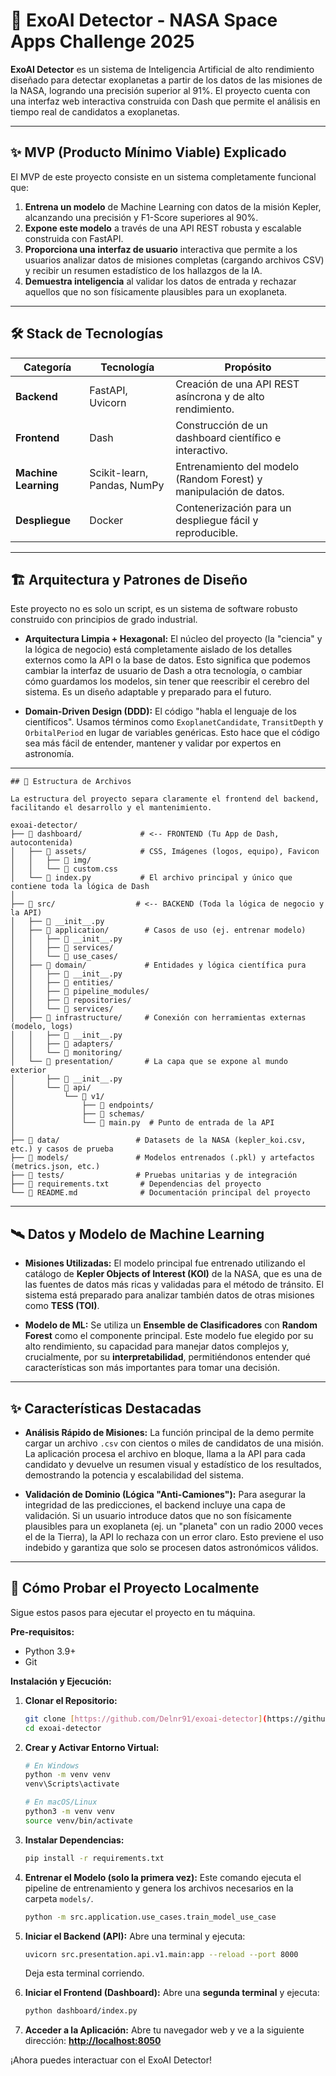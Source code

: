 # 🌌 ExoAI Detector - NASA Space Apps Challenge 2025

**ExoAI Detector** es un sistema de Inteligencia Artificial de alto rendimiento diseñado para detectar exoplanetas a partir de los datos de las misiones de la NASA, logrando una precisión superior al 91%. El proyecto cuenta con una interfaz web interactiva construida con Dash que permite el análisis en tiempo real de candidatos a exoplanetas.

---

## ✨ MVP (Producto Mínimo Viable) Explicado

El MVP de este proyecto consiste en un sistema completamente funcional que:
1.  **Entrena un modelo** de Machine Learning con datos de la misión Kepler, alcanzando una precisión y F1-Score superiores al 90%.
2.  **Expone este modelo** a través de una API REST robusta y escalable construida con FastAPI.
3.  **Proporciona una interfaz de usuario** interactiva que permite a los usuarios analizar datos de misiones completas (cargando archivos CSV) y recibir un resumen estadístico de los hallazgos de la IA.
4.  **Demuestra inteligencia** al validar los datos de entrada y rechazar aquellos que no son físicamente plausibles para un exoplaneta.

---

## 🛠️ Stack de Tecnologías

| Categoría         | Tecnología                                     | Propósito                                      |
| ----------------- | ---------------------------------------------- | ---------------------------------------------- |
| **Backend** | FastAPI, Uvicorn                               | Creación de una API REST asíncrona y de alto rendimiento. |
| **Frontend** | Dash                                           | Construcción de un dashboard científico e interactivo. |
| **Machine Learning**| Scikit-learn, Pandas, NumPy                    | Entrenamiento del modelo (Random Forest) y manipulación de datos. |
| **Despliegue** | Docker                                         | Contenerización para un despliegue fácil y reproducible.  |

---

## 🏗️ Arquitectura y Patrones de Diseño

Este proyecto no es solo un script, es un sistema de software robusto construido con principios de grado industrial.

* **Arquitectura Limpia + Hexagonal:** El núcleo del proyecto (la "ciencia" y la lógica de negocio) está completamente aislado de los detalles externos como la API o la base de datos. Esto significa que podemos cambiar la interfaz de usuario de Dash a otra tecnología, o cambiar cómo guardamos los modelos, sin tener que reescribir el cerebro del sistema. Es un diseño adaptable y preparado para el futuro.

* **Domain-Driven Design (DDD):** El código "habla el lenguaje de los científicos". Usamos términos como `ExoplanetCandidate`, `TransitDepth` y `OrbitalPeriod` en lugar de variables genéricas. Esto hace que el código sea más fácil de entender, mantener y validar por expertos en astronomía.

---

```
## 📂 Estructura de Archivos

La estructura del proyecto separa claramente el frontend del backend, facilitando el desarrollo y el mantenimiento.

exoai-detector/
├── 📂 dashboard/             # <-- FRONTEND (Tu App de Dash, autocontenida)
│   ├── 📂 assets/            # CSS, Imágenes (logos, equipo), Favicon
│   │   ├── 📂 img/
│   │   └── 📄 custom.css
│   └── 📄 index.py           # El archivo principal y único que contiene toda la lógica de Dash
│
├── 📂 src/                  # <-- BACKEND (Toda la lógica de negocio y la API)
│   ├── 📄 __init__.py
│   ├── 📂 application/        # Casos de uso (ej. entrenar modelo)
│   │   ├── 📄 __init__.py
│   │   ├── 📂 services/
│   │   └── 📂 use_cases/
│   ├── 📂 domain/             # Entidades y lógica científica pura
│   │   ├── 📄 __init__.py
│   │   ├── 📂 entities/
│   │   ├── 📂 pipeline_modules/
│   │   ├── 📂 repositories/
│   │   └── 📂 services/
│   ├── 📂 infrastructure/     # Conexión con herramientas externas (modelo, logs)
│   │   ├── 📄 __init__.py
│   │   ├── 📂 adapters/
│   │   └── 📂 monitoring/
│   └── 📂 presentation/       # La capa que se expone al mundo exterior
│       ├── 📄 __init__.py
│       └── 📂 api/
│           └── 📂 v1/
│               ├── 📂 endpoints/
│               ├── 📂 schemas/
│               └── 📄 main.py  # Punto de entrada de la API
│
├── 📂 data/                 # Datasets de la NASA (kepler_koi.csv, etc.) y casos de prueba
├── 📂 models/               # Modelos entrenados (.pkl) y artefactos (metrics.json, etc.)
├── 📂 tests/                # Pruebas unitarias y de integración
├── 📄 requirements.txt       # Dependencias del proyecto
└── 📄 README.md              # Documentación principal del proyecto

```
---

## 🛰️ Datos y Modelo de Machine Learning

* **Misiones Utilizadas:** El modelo principal fue entrenado utilizando el catálogo de **Kepler Objects of Interest (KOI)** de la NASA, que es una de las fuentes de datos más ricas y validadas para el método de tránsito. El sistema está preparado para analizar también datos de otras misiones como **TESS (TOI)**.

* **Modelo de ML:** Se utiliza un **Ensemble de Clasificadores** con **Random Forest** como el componente principal. Este modelo fue elegido por su alto rendimiento, su capacidad para manejar datos complejos y, crucialmente, por su **interpretabilidad**, permitiéndonos entender qué características son más importantes para tomar una decisión.

---

## ✨ Características Destacadas

* **Análisis Rápido de Misiones:** La función principal de la demo permite cargar un archivo `.csv` con cientos o miles de candidatos de una misión. La aplicación procesa el archivo en bloque, llama a la API para cada candidato y devuelve un resumen visual y estadístico de los resultados, demostrando la potencia y escalabilidad del sistema.

* **Validación de Dominio (Lógica "Anti-Camiones"):** Para asegurar la integridad de las predicciones, el backend incluye una capa de validación. Si un usuario introduce datos que no son físicamente plausibles para un exoplaneta (ej. un "planeta" con un radio 2000 veces el de la Tierra), la API lo rechaza con un error claro. Esto previene el uso indebido y garantiza que solo se procesen datos astronómicos válidos.

---

## 🚀 Cómo Probar el Proyecto Localmente

Sigue estos pasos para ejecutar el proyecto en tu máquina.

**Pre-requisitos:**
* Python 3.9+
* Git

**Instalación y Ejecución:**

1.  **Clonar el Repositorio:**
    ```bash
    git clone [https://github.com/Delnr91/exoai-detector](https://github.com/Delnr91/exoai-detector)
    cd exoai-detector
    ```

2.  **Crear y Activar Entorno Virtual:**
    ```bash
    # En Windows
    python -m venv venv
    venv\Scripts\activate

    # En macOS/Linux
    python3 -m venv venv
    source venv/bin/activate
    ```

3.  **Instalar Dependencias:**
    ```bash
    pip install -r requirements.txt
    ```

4.  **Entrenar el Modelo (solo la primera vez):**
    Este comando ejecuta el pipeline de entrenamiento y genera los archivos necesarios en la carpeta `models/`.
    ```bash
    python -m src.application.use_cases.train_model_use_case
    ```

5.  **Iniciar el Backend (API):**
    Abre una terminal y ejecuta:
    ```bash
    uvicorn src.presentation.api.v1.main:app --reload --port 8000
    ```
    Deja esta terminal corriendo.

6.  **Iniciar el Frontend (Dashboard):**
    Abre una **segunda terminal** y ejecuta:
    ```bash
    python dashboard/index.py
    ```

7.  **Acceder a la Aplicación:**
    Abre tu navegador web y ve a la siguiente dirección:
    **<http://localhost:8050>**

¡Ahora puedes interactuar con el ExoAI Detector!
